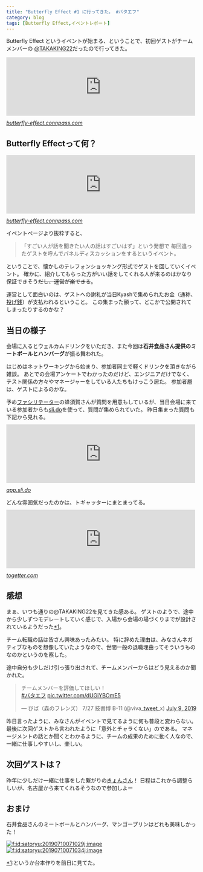 ```yaml
---
title: "Butterfly Effect #1 に行ってきた。 #バタエフ"
category: blog
tags: [Butterfly Effect,イベントレポート]
---
```

<p>Butterfly Effect というイベントが始まる、ということで、初回ゲストがチームメンバーの <a href="https://takaking22.com/">@TAKAKING22</a>だったので行ってきた。</p>

<p><iframe src="https://hatenablog-parts.com/embed?url=https%3A%2F%2Fbutterfly-effect.connpass.com%2Fevent%2F132744%2F" title="【増員】Butterfly Effect #1 (2019/07/09 19:00〜)" class="embed-card embed-webcard" scrolling="no" frameborder="0" style="display: block; width: 100%; height: 155px; max-width: 500px; margin: 10px 0px;"></iframe><cite class="hatena-citation"><a href="https://butterfly-effect.connpass.com/event/132744/">butterfly-effect.connpass.com</a></cite></p>

<h2>Butterfly Effectって何？</h2>

<p><iframe src="https://hatenablog-parts.com/embed?url=https%3A%2F%2Fbutterfly-effect.connpass.com%2F" title="バタフライ・エフェクト" class="embed-card embed-webcard" scrolling="no" frameborder="0" style="display: block; width: 100%; height: 155px; max-width: 500px; margin: 10px 0px;"></iframe><cite class="hatena-citation"><a href="https://butterfly-effect.connpass.com/">butterfly-effect.connpass.com</a></cite></p>

<p>イベントページより抜粋すると、</p>

<blockquote><p>「すごい人が話を聞きたい人の話はすごいはず」という発想で 毎回違ったゲストを呼んでパネルディスカッションをするというイベント。</p></blockquote>

<p>ということで、懐かしのテレフォンショッキング形式でゲストを回していくイベント。
確かに、紹介してもらった方がいい話をしてくれる人が来るのはかなり保証できそう<del>だし、運営が楽できる</del>。</p>

<p>運営として面白いのは、ゲストへの謝礼が当日Kyashで集められたお金（通称、<a class="keyword" href="http://d.hatena.ne.jp/keyword/%C5%EA%A4%B2%C1%AC">投げ銭</a>）が支払われるということ。
この集まった額って、どこかで公開されてしまったりするのかな？</p>

<h2>当日の様子</h2>

<p>会場に入るとウェルカムドリンクをいただき、また今回は<strong>石井食品さん提供のミートボールとハンバーグ</strong>が振る舞われた。</p>

<p>はじめはネットワーキングから始まり、参加者同士で軽くドリンクを頂きながら雑談。
あとでの会場アンケートでわかったのだけど、エンジニアだけでなく、テスト関係の方々やマネージャーをしている人たちもけっこう居た。
参加者層は、ゲストによるのかな。</p>

<p>予め<a class="keyword" href="http://d.hatena.ne.jp/keyword/%A5%D5%A5%A1%A5%B7%A5%EA%A5%C6%A1%BC%A5%BF%A1%BC">ファシリテーター</a>の蜂須賀さんが質問を用意もしているが、当日会場に来ている参加者からも<a href="https://www.sli.do/">sli.do</a>を使って、質問が集められていた。
昨日集まった質問も下記から見れる。
<iframe src="https://hatenablog-parts.com/embed?url=https%3A%2F%2Fapp.sli.do%2Fevent%2F5uy36pd9%2Flive%2Fquestions" title="Slido" class="embed-card embed-webcard" scrolling="no" frameborder="0" style="display: block; width: 100%; height: 155px; max-width: 500px; margin: 10px 0px;"></iframe><cite class="hatena-citation"><a href="https://app.sli.do/event/5uy36pd9/live/questions">app.sli.do</a></cite></p>

<p>どんな雰囲気だったのかは、トギャッターにまとまってる。
<iframe src="https://hatenablog-parts.com/embed?url=https%3A%2F%2Ftogetter.com%2Fli%2F1374616" title="Butterfly Effect #1" class="embed-card embed-webcard" scrolling="no" frameborder="0" style="display: block; width: 100%; height: 155px; max-width: 500px; margin: 10px 0px;"></iframe><cite class="hatena-citation"><a href="https://togetter.com/li/1374616">togetter.com</a></cite></p>

<h2>感想</h2>

<p>まぁ、いつも通りの@TAKAKING22を見てきた感ある。
ゲストのようで、途中から少しずつモデレートしていく感じで、入場から会場の場づくりまでが設計されているようだった<a href="#f-7247226d" name="fn-7247226d" title="というか台本作りを前日に見てた。">*1</a>。</p>

<p>チーム転職の話は皆さん興味あったみたい。
特に辞めた理由は、みなさんネガティブなものを想像していたようなので、世間一般の退職理由ってそういうものなのかというのを察した。</p>

<p>途中自分も少しだけ引っ張り出されて、チームメンバーからはどう見えるのか聞かれた。
<blockquote class="twitter-tweet" data-lang="HASH(0x55a60b71cc50)"><p lang="ja" dir="ltr">チームメンバーを評価してほしい！<br> <a href="https://twitter.com/hashtag/%E3%83%90%E3%82%BF%E3%82%A8%E3%83%95?src=hash&amp;ref_src=twsrc%5Etfw">#バタエフ</a> <a href="https://t.co/dUGiYBOmE5">pic.twitter.com/dUGiYBOmE5</a></p>&mdash; びば（森のフレンズ） 7/27 技書博 B-11 (@viva_<a class="keyword" href="http://d.hatena.ne.jp/keyword/tweet">tweet</a>_x) <a href="https://twitter.com/viva_tweet_x/status/1148550270697103362?ref_src=twsrc%5Etfw">July 9, 2019</a></blockquote><script async src="https://platform.twitter.com/widgets.js" charset="utf-8"></script>
昨日言ったように、みなさんがイベントで見てるように何も普段と変わらない。
最後に次回ゲストから言われたように「意外とチャラくない」のである。
マネージメントの話とか聞くとわかるように、チームの成果のために動く人なので、一緒に仕事しやすいし、楽しい。</p>

<h2>次回ゲストは？</h2>

<p>昨年に少しだけ一緒に仕事をした繋がりの<a href="https://twitter.com/kyon_mm">きょんさん</a>！
日程はこれから調整らしいが、名古屋から来てくれるそうなので参加しよー</p>

<h2>おまけ</h2>

<p>石井食品さんのミートボールとハンバーグ、マンゴープリンはどれも美味しかった！</p>

<p><span itemscope itemtype="http://schema.org/Photograph"><a href="http://f.hatena.ne.jp/satoryu/20190710071029" class="hatena-fotolife" itemprop="url"><img src="https://cdn-ak.f.st-hatena.com/images/fotolife/s/satoryu/20190710/20190710071029.jpg" alt="f:id:satoryu:20190710071029j:image" title="f:id:satoryu:20190710071029j:image" class="hatena-fotolife" itemprop="image"></a></span>
<span itemscope itemtype="http://schema.org/Photograph"><a href="http://f.hatena.ne.jp/satoryu/20190710071034" class="hatena-fotolife" itemprop="url"><img src="https://cdn-ak.f.st-hatena.com/images/fotolife/s/satoryu/20190710/20190710071034.jpg" alt="f:id:satoryu:20190710071034j:image" title="f:id:satoryu:20190710071034j:image" class="hatena-fotolife" itemprop="image"></a></span></p>
<div class="footnote">
<p class="footnote"><a href="#fn-7247226d" name="f-7247226d" class="footnote-number">*1</a><span class="footnote-delimiter">:</span><span class="footnote-text">というか台本作りを前日に見てた。</span></p>
</div>

